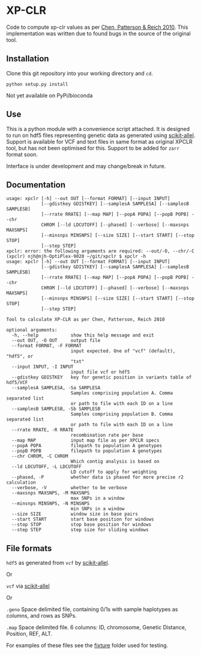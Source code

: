 # XP-CLR

Code to compute xp-clr values as per [Chen, Patterson & Reich 2010](https://www.ncbi.nlm.nih.gov/pubmed/20086244).
This implementation was written due to found bugs in the source of the original tool.

## Installation

Clone this git repository into your working directory and `cd`.

```
python setup.py install
```

Not yet available on PyPi/bioconda

## Use

This is a python module with a convenience script attached. 
It is designed to run on hdf5 files representing genetic data as generated using [scikit-allel](http://alimanfoo.github.io/2017/06/14/read-vcf.html).
Support is available for VCF and text files in same format as original XPCLR tool, but has not been optimised for this. 
Support to be added for `zarr` format soon.

Interface is under development and may change/break in future.

## Documentation

```
usage: xpclr [-h] --out OUT [--format FORMAT] [--input INPUT]
             [--gdistkey GDISTKEY] [--samplesA SAMPLESA] [--samplesB SAMPLESB]
             [--rrate RRATE] [--map MAP] [--popA POPA] [--popB POPB] --chr
             CHROM [--ld LDCUTOFF] [--phased] [--verbose] [--maxsnps MAXSNPS]
             [--minsnps MINSNPS] [--size SIZE] [--start START] [--stop STOP]
             [--step STEP]
xpclr: error: the following arguments are required: --out/-O, --chr/-C
(xpclr) njh@njh-OptiPlex-9020 ~/git/xpclr $ xpclr -h
usage: xpclr [-h] --out OUT [--format FORMAT] [--input INPUT]
             [--gdistkey GDISTKEY] [--samplesA SAMPLESA] [--samplesB SAMPLESB]
             [--rrate RRATE] [--map MAP] [--popA POPA] [--popB POPB] --chr
             CHROM [--ld LDCUTOFF] [--phased] [--verbose] [--maxsnps MAXSNPS]
             [--minsnps MINSNPS] [--size SIZE] [--start START] [--stop STOP]
             [--step STEP]

Tool to calculate XP-CLR as per Chen, Patterson, Reich 2010

optional arguments:
  -h, --help            show this help message and exit
  --out OUT, -O OUT     output file
  --format FORMAT, -F FORMAT
                        input expected. One of "vcf" (default), "hdf5", or
                        "txt"
  --input INPUT, -I INPUT
                        input file vcf or hdf5
  --gdistkey GDISTKEY   key for genetic position in variants table of hdf5/VCF
  --samplesA SAMPLESA, -Sa SAMPLESA
                        Samples comprising population A. Comma separated list
                        or path to file with each ID on a line
  --samplesB SAMPLESB, -Sb SAMPLESB
                        Samples comprising population B. Comma separated list
                        or path to file with each ID on a line
  --rrate RRATE, -R RRATE
                        recombination rate per base
  --map MAP             input map file as per XPCLR specs
  --popA POPA           filepath to population A genotypes
  --popB POPB           filepath to population A genotypes
  --chr CHROM, -C CHROM
                        Which contig analysis is based on
  --ld LDCUTOFF, -L LDCUTOFF
                        LD cutoff to apply for weighting
  --phased, -P          whether data is phased for more precise r2 calculation
  --verbose, -V         whether to be verbose
  --maxsnps MAXSNPS, -M MAXSNPS
                        max SNPs in a window
  --minsnps MINSNPS, -N MINSNPS
                        min SNPs in a window
  --size SIZE           window size in base pairs
  --start START         start base position for windows
  --stop STOP           stop base position for windows
  --step STEP           step size for sliding windows

```

## File formats

`hdf5` as generated from `vcf` by [scikit-allel](http://alimanfoo.github.io/2017/06/14/read-vcf.html).

Or

`vcf` via [scikit-allel](http://alimanfoo.github.io/2017/06/14/read-vcf.html)

Or

`.geno`
Space delimited file, containing 0/1s with sample haplotypes as columns, and rows as SNPs.

`.map`
Space delimited file. 6 columns: ID, chromosome, Genetic Distance, Position, REF, ALT.

For examples of these files see the [fixture](https://github.com/hardingnj/xpclr/tree/master/fixture) folder used for testing.

